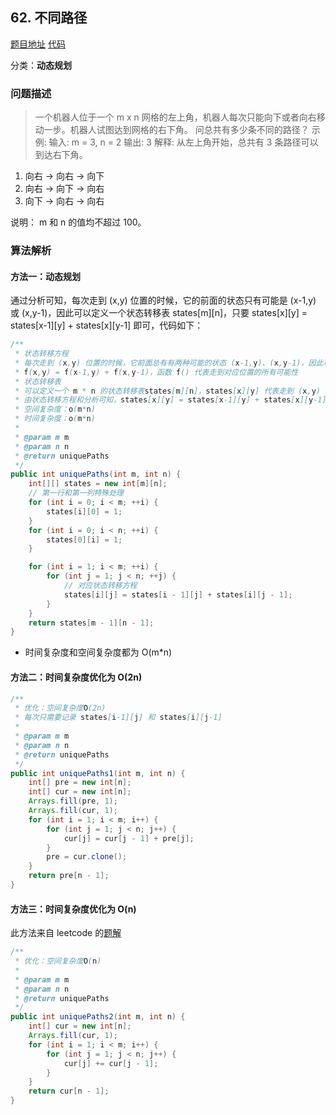 ﻿## 62. 不同路径

[题目地址](https://leetcode-cn.com/problems/unique-paths/)
[代码](https://github.com/lidonggg/Learning-notes/blob/master/algorithm/src/main/java/com/lidong/algorithm/leetcode/middling/dynamic/UniquePaths.java)

分类：**动态规划**

### 问题描述
> 一个机器人位于一个 m x n 网格的左上角，机器人每次只能向下或者向右移动一步。机器人试图达到网格的右下角。
问总共有多少条不同的路径？
示例:
输入: m = 3, n = 2
输出: 3
解释:
从左上角开始，总共有 3 条路径可以到达右下角。
1. 向右 -> 向右 -> 向下
2. 向右 -> 向下 -> 向右
3. 向下 -> 向右 -> 向右

说明：
m 和 n 的值均不超过 100。

### 算法解析
#### 方法一：动态规划
通过分析可知，每次走到 (x,y) 位置的时候，它的前面的状态只有可能是 (x-1,y) 或 (x,y-1)，因此可以定义一个状态转移表 states[m][n]，只要 states[x][y] = states[x-1][y] + states[x][y-1] 即可，代码如下：
```java
/**
 * 状态转移方程
 * 每次走到 (x,y) 位置的时候，它前面总有有两种可能的状态 (x-1,y)、(x,y-1)，因此可以得到状态转移方程：
 * f(x,y) = f(x-1,y) + f(x,y-1)，函数 f() 代表走到对应位置的所有可能性
 * 状态转移表
 * 可以定义一个 m * n 的状态转移表states[m][n]，states[x][y] 代表走到 (x,y) 时的所有可能性，
 * 由状态转移方程和分析可知，states[x][y] = states[x-1][y] + states[x][y-1]
 * 空间复杂度：o(m*n)
 * 时间复杂度：o(m*n)
 *
 * @param m m
 * @param n n
 * @return uniquePaths
 */
public int uniquePaths(int m, int n) {
    int[][] states = new int[m][n];
    // 第一行和第一列特殊处理
    for (int i = 0; i < m; ++i) {
        states[i][0] = 1;
    }
    for (int i = 0; i < n; ++i) {
        states[0][i] = 1;
    }

    for (int i = 1; i < m; ++i) {
        for (int j = 1; j < n; ++j) {
            // 对应状态转移方程
            states[i][j] = states[i - 1][j] + states[i][j - 1];
        }
    }
    return states[m - 1][n - 1];
}
```
- 时间复杂度和空间复杂度都为 O(m*n)

#### 方法二：时间复杂度优化为 O(2n)
```java
/**
 * 优化：空间复杂度O(2n)
 * 每次只需要记录 states[i-1][j] 和 states[i][j-1]
 *
 * @param m m
 * @param n n
 * @return uniquePaths
 */
public int uniquePaths1(int m, int n) {
    int[] pre = new int[n];
    int[] cur = new int[n];
    Arrays.fill(pre, 1);
    Arrays.fill(cur, 1);
    for (int i = 1; i < m; i++) {
        for (int j = 1; j < n; j++) {
            cur[j] = cur[j - 1] + pre[j];
        }
        pre = cur.clone();
    }
    return pre[n - 1];
}
```

#### 方法三：时间复杂度优化为 O(n)
此方法来自 leetcode 的[题解](https://leetcode-cn.com/problems/unique-paths/solution/dong-tai-gui-hua-by-powcai-2/)

```java
/**
 * 优化：空间复杂度O(n)
 *
 * @param m m
 * @param n n
 * @return uniquePaths
 */
public int uniquePaths2(int m, int n) {
    int[] cur = new int[n];
    Arrays.fill(cur, 1);
    for (int i = 1; i < m; i++) {
        for (int j = 1; j < n; j++) {
            cur[j] += cur[j - 1];
        }
    }
    return cur[n - 1];
}
```





